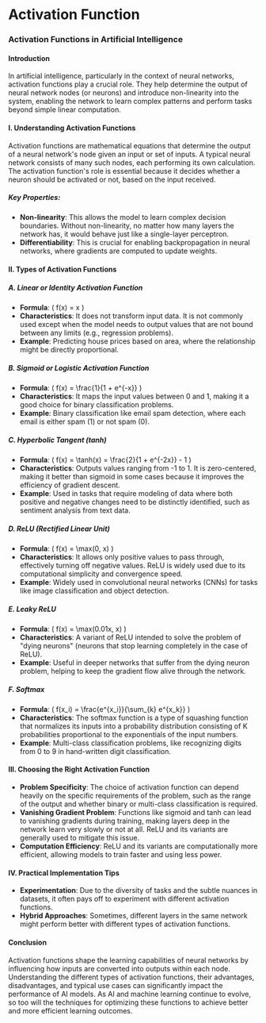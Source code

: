 # Activation Function


### Activation Functions in Artificial Intelligence

#### Introduction
In artificial intelligence, particularly in the context of neural networks, activation functions play a crucial role. They help determine the output of neural network nodes (or neurons) and introduce non-linearity into the system, enabling the network to learn complex patterns and perform tasks beyond simple linear computation.

#### I. Understanding Activation Functions
Activation functions are mathematical equations that determine the output of a neural network's node given an input or set of inputs. A typical neural network consists of many such nodes, each performing its own calculation. The activation function's role is essential because it decides whether a neuron should be activated or not, based on the input received.

##### Key Properties:
- **Non-linearity**: This allows the model to learn complex decision boundaries. Without non-linearity, no matter how many layers the network has, it would behave just like a single-layer perceptron.
- **Differentiability**: This is crucial for enabling backpropagation in neural networks, where gradients are computed to update weights.

#### II. Types of Activation Functions

##### A. Linear or Identity Activation Function
- **Formula**: \( f(x) = x \)
- **Characteristics**: It does not transform input data. It is not commonly used except when the model needs to output values that are not bound between any limits (e.g., regression problems).
- **Example**: Predicting house prices based on area, where the relationship might be directly proportional.

##### B. Sigmoid or Logistic Activation Function
- **Formula**: \( f(x) = \frac{1}{1 + e^{-x}} \)
- **Characteristics**: It maps the input values between 0 and 1, making it a good choice for binary classification problems.
- **Example**: Binary classification like email spam detection, where each email is either spam (1) or not spam (0).

##### C. Hyperbolic Tangent (tanh)
- **Formula**: \( f(x) = \tanh(x) = \frac{2}{1 + e^{-2x}} - 1 \)
- **Characteristics**: Outputs values ranging from -1 to 1. It is zero-centered, making it better than sigmoid in some cases because it improves the efficiency of gradient descent.
- **Example**: Used in tasks that require modeling of data where both positive and negative changes need to be distinctly identified, such as sentiment analysis from text data.

##### D. ReLU (Rectified Linear Unit)
- **Formula**: \( f(x) = \max(0, x) \)
- **Characteristics**: It allows only positive values to pass through, effectively turning off negative values. ReLU is widely used due to its computational simplicity and convergence speed.
- **Example**: Widely used in convolutional neural networks (CNNs) for tasks like image classification and object detection.

##### E. Leaky ReLU
- **Formula**: \( f(x) = \max(0.01x, x) \)
- **Characteristics**: A variant of ReLU intended to solve the problem of "dying neurons" (neurons that stop learning completely in the case of ReLU).
- **Example**: Useful in deeper networks that suffer from the dying neuron problem, helping to keep the gradient flow alive through the network.

##### F. Softmax
- **Formula**: \( f(x_i) = \frac{e^{x_i}}{\sum_{k} e^{x_k}} \)
- **Characteristics**: The softmax function is a type of squashing function that normalizes its inputs into a probability distribution consisting of K probabilities proportional to the exponentials of the input numbers.
- **Example**: Multi-class classification problems, like recognizing digits from 0 to 9 in hand-written digit classification.

#### III. Choosing the Right Activation Function
- **Problem Specificity**: The choice of activation function can depend heavily on the specific requirements of the problem, such as the range of the output and whether binary or multi-class classification is required.
- **Vanishing Gradient Problem**: Functions like sigmoid and tanh can lead to vanishing gradients during training, making layers deep in the network learn very slowly or not at all. ReLU and its variants are generally used to mitigate this issue.
- **Computation Efficiency**: ReLU and its variants are computationally more efficient, allowing models to train faster and using less power.

#### IV. Practical Implementation Tips
- **Experimentation**: Due to the diversity of tasks and the subtle nuances in datasets, it often pays off to experiment with different activation functions.
- **Hybrid Approaches**: Sometimes, different layers in the same network might perform better with different types of activation functions.

#### Conclusion
Activation functions shape the learning capabilities of neural networks by influencing how inputs are converted into outputs within each node. Understanding the different types of activation functions, their advantages, disadvantages, and typical use cases can significantly impact the performance of AI models. As AI and machine learning continue to evolve, so too will the techniques for optimizing these functions to achieve better and more efficient learning outcomes.

